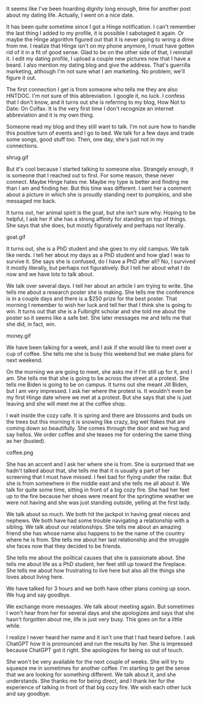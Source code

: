 It seems like I've been hoarding dignity long enough, time for another post about my dating life. Actually, I went on a nice date.

It has been quite sometime since I got a Hinge notification. I can't remember the last thing I added to my profile, it is possible I sabotaged it again. Or maybe the Hinge algorithm figured out that it is never going to wring a dime from me. I realize that Hinge isn't on my phone anymore, I must have gotten rid of it in a fit of good sense. Glad to be on the other side of that, I reinstall it. I edit my dating profile, I upload a couple new pictures now that I have a beard. I also mention my dating blog and give the address. That's guerrilla marketing, although I'm not sure what I am marketing. No problem, we'll figure it out.

The first connection I get is from someone who tells me they are also HNTDOC. I'm not sure of this abbreviation. I google it, no luck. I confess that I don't know, and it turns out she is referring to my blog, How Not to Date: On Colfax. It is the very first time I don't recognize an internet abbreviation and it is my own thing. 

Someone read my blog and they still want to talk. I'm not sure how to handle this positive turn of events and I go to bed. We talk for a few days and trade some songs, good stuff too. Then, one day, she's just not in my connections.

shrug.gif

But it's cool because I started talking to someone else. Strangely enough, it is someone that I reached out to first. For some reason, these never connect. Maybe Hinge hates me. Maybe my type is better and finding me than I am and finding her. But this time was different. I sent her a comment about a picture in which she is proudly standing next to pumpkins, and she messaged me back.

It turns out, her animal spirit is the goat, but she isn't sure why. Hoping to be helpful, I ask her if she has a strong affinity for standing on top of things. She says that she does, but mostly figuratively and perhaps not literally. 

goat.gif

It turns out, she is a PhD student and she goes to my old campus. We talk like nerds. I tell her about my days as a PhD student and how glad I was to survive it. She says she is confused, do I have a PhD after all? No, I survived it mostly literally, but perhaps not figuratively. But I tell her about what I do now and we have lots to talk about. 

We talk over several days. I tell her about an article I am trying to write. She tells me about a research poster she is making. She tells me the conference is in a couple days and there is a $250 prize for the best poster. That morning I remember to wish her luck and tell her that I think she is going to win. It turns out that she is a Fulbright scholar and she told me about the poster so it seems like a safe bet. She later messages me and tells me that she did, in fact, win.

money.gif

We have been talking for a week, and I ask if she would like to meet over a cup of coffee. She tells me she is busy this weekend but we make plans for next weekend. 

On the morning we are going to meet, she asks me if I'm still up for it, and I am. She tells me that she is going to be across the street at a protest. She tells me Biden is going to be on campus. It turns out she meant Jill Biden, but I am very impressed. I ask her where the protest is. It wouldn't even be my first Hinge date where we met at a protest. But she says that she is just leaving and she will meet me at the coffee shop.

I wait inside the cozy cafe. It is spring and there are blossoms and buds on the trees but this morning it is snowing like crazy, big wet flakes that are coming down so beautifully. She comes through the door and we hug and say hellos. We order coffee and she teases me for ordering the same thing as her (busted).

coffee.png

She has an accent and I ask her where she is from. She is surprised that we hadn't talked about that, she tells me that it is usually a part of her screening that I must have missed. I feel bad for flying under the radar. But she is from somewhere in the middle east and she tells me all about it. We talk for quite some time, sitting in front of a big cozy fire. She had her feet up to the fire because her shoes were meant for the springtime weather we were not having and she was just standing outside, yelling at the first lady.

We talk about so much. We both hit the jackpot in having great nieces and nephews. We both have had some trouble navigating a relationship with a sibling. We talk about our relationships. She tells me about an amazing friend she has whose name also happens to be the name of the country where he is from. She tells me about her last relationship and the struggle she faces now that they decided to be friends. 

She tells me about the political causes that she is passionate about. She tells me about life as a PhD student, her feet still up toward the fireplace. She tells me about how frustrating to live here but also all the things she loves about living here.

We have talked for 3 hours and we both have other plans coming up soon. We hug and say goodbye. 

We exchange more messages. We talk about meeting again. But sometimes I won't hear from her for several days and she apologizes and says that she hasn't forgotten about me, life is just very busy. This goes on for a little while.  

I realize I never heard her name and it isn't one that I had heard before. I ask ChatGPT how it is pronounced and run the results by her. She is impressed because ChatGPT got it right. She apologizes for being so out of touch.

She won't be very available for the next couple of weeks. She will try to squeeze me in sometimes for another coffee. I'm starting to get the sense that we are looking for something different. We talk about it, and she understands. She thanks me for being direct, and I thank her for the experience of talking in front of that big cozy fire. We wish each other luck and say goodbye.